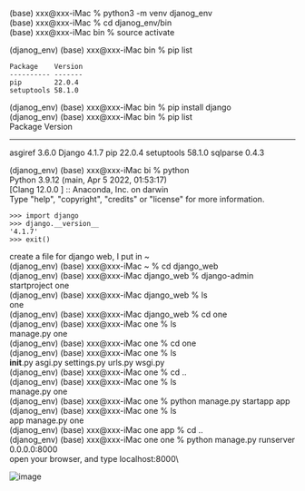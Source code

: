 (base) xxx@xxx-iMac % python3 -m venv djanog_env \
(base) xxx@xxx-iMac % cd djanog_env/bin \
(base) xxx@xxx-iMac bin % source activate


(djanog_env) (base) xxx@xxx-iMac bin % pip list
```
Package    Version
---------- -------
pip        22.0.4
setuptools 58.1.0
```

(djanog_env) (base) xxx@xxx-iMac bin % pip install django \
(djanog_env) (base) xxx@xxx-iMac bin % pip list \
Package    Version
---------- -------
asgiref    3.6.0
Django     4.1.7
pip        22.0.4
setuptools 58.1.0
sqlparse   0.4.3

(djanog_env) (base) xxx@xxx-iMac bi % python  \
Python 3.9.12 (main, Apr  5 2022, 01:53:17) \
[Clang 12.0.0 ] :: Anaconda, Inc. on darwin\
Type "help", "copyright", "credits" or "license" for more information.
```
>>> import django
>>> django.__version__
'4.1.7'
>>> exit()
```

create a file for django web, I put in ~ \
(djanog_env) (base) xxx@xxx-iMac ~ % cd django_web \
(djanog_env) (base) xxx@xxx-iMac django_web % django-admin startproject one\
(djanog_env) (base) xxx@xxx-iMac django_web % ls\
one\
(djanog_env) (base) xxx@xxx-iMac django_web % cd one\
(djanog_env) (base) xxx@xxx-iMac one % ls\
manage.py	one\
(djanog_env) (base) xxx@xxx-iMac one % cd one\
(djanog_env) (base) xxx@xxx-iMac one % ls\
__init__.py	asgi.py		settings.py	urls.py		wsgi.py\
(djanog_env) (base) xxx@xxx-iMac one % cd ..\
(djanog_env) (base) xxx@xxx-iMac one % ls\
manage.py	one\
(djanog_env) (base) xxx@xxx-iMac one % python manage.py startapp app\
(djanog_env) (base) xxx@xxx-iMac one % ls\
app		manage.py	one\
(djanog_env) (base) xxx@xxx-iMac one app % cd ..\
(djanog_env) (base) xxx@xxx-iMac one one % python manage.py runserver 0.0.0.0:8000 \
open your browser, and type localhost:8000\

![image]("https://user-images.githubusercontent.com/17458027/223188494-1d252599-73cc-4c5b-9b5b-0305d6d21ae1.png")

